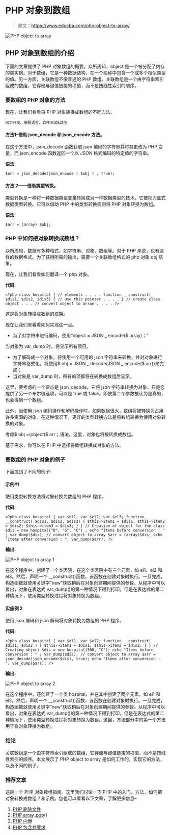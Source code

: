# PHP 对象到数组

> 原文：<https://www.educba.com/php-object-to-array/>

![PHP object to array](img/1fac0364892b0f0350314c6915b9d12e.png)



## PHP 对象到数组的介绍

下面的文章提供了 PHP 对象数组的概要。众所周知，object 是一个被分配了内存的类实例。对于数组，它是一种数据结构，在一个名称中包含一个或多个相似类型的值。另一方面，关联数组不像普通的 PHP 数组。关联数组是一个由字符串索引组成的数组，它存储与键值链接的项值，而不是按线性索引的顺序。

### 要数组的 PHP 对象的方法

现在，让我们看看将 PHP 对象转换成数组的不同方法。

<small>网页开发、编程语言、软件测试&其他</small>

#### 方法**1**–借助 json_decode 和 json_encode 方法。

在这个方法中，json_decode 函数获取 json 编码的字符串并将其更改为 PHP 变量，而 json_encode 函数返回一个以 JSON 格式编码的特定值的字符串。

**语法:**

`$arr = json_decode(json_encode ( $obj ) , true);`

#### 方法 2——借助类型转换。

类型转换是一种将一种数据类型变量转换成另一种数据类型的技术。它被视为显式数据类型转换。它可以借助 PHP 中的类型转换规则将 PHP 对象转换为数组。

**语法:**

`$arr = (array) $obj;`

### PHP 中如何把对象转换成数组？

众所周知，数据有多种格式，如字符串、对象、数组等。对于 PHP 来说，也有这样的数据格式。为了获得所需的输出，需要一个关联数组格式的 php 对象 obj 结果。

现在，让我们看看如何翻译一个 php 对象。

**代码:**

`<?php
class hospital
{
// elements
. . . .
function __construct( $dis1, $dis2, $dis3)
{
// Use this pointer
. . . .
}
// create class object
. . .
// convert object to array
. . . .
?>`

这是将对象转换成数组的框架。

现在让我们来看看如何实现这一点。

*   为了对字符串进行编码，使用“object = JSON _ encode($ array)；”

当对象为 var_dump 时，将显示所有项目。

*   为了解码成一个对象，将使用一个可用的 json 字符串来转换，并对对象进行字符串格式化。将使用$ obj = JSON _ decode(JSON _ encode($ arr))来完成；
*   当对象是 var_dump 时，所有的项都将在转换成数组后显示。

这里，要考虑的一个要点是 json_decode，它将 json 字符串转换为对象，只是您提供了另一个布尔值选项，可以是 true 或 false。即使第二个参数被认为是真的，也会得到一个数组。

此外，当使用 json 编码操作和解码操作时，如果数组很大，数组将被转换为占用许多资源的对象。在这种情况下，更好的类型转换方法是将数组转换为使用对象转换的对象。

考虑$ obj =(object)$ arr；语法。这里，对象也将被转换成数组。

基于需求，你可以在 PHP 中选择将数组转换成对象的方法。

### 要数组的 PHP 对象的例子

下面提到了不同的例子:

#### 示例#1

使用类型转换方法将对象转换为数组的 PHP 程序。

**代码:**

`<?php
class hospital
{
var $el1;
var $el2;
var $el3;
function __construct( $dis1, $dis2, $dis3)
{
$this->item1 = $dis1;
$this->item2 = $dis2;
$this->item3 = $dis3;
}
}
// Creation of object for the class
$dis = new hospital("D", "S", "C") ;
echo "Items before conversion : " ;
var_dump($dis);
// convert object to array
$arr = (array)$dis;
echo "Items after conversion : ";
var_dump($arr);
?>`

**输出:**

![PHP object to array 1](img/ad74be5930e7f89d64620d871f29d209.png)



在这个程序中，创建了一个类医院，在这个类医院中有三个元素，如 el1、el2 和 el3。然后，声明一个 __construct()函数，该函数在创建对象时执行。一旦完成，构造函数就使用关键字“new”获取稍后在对象创建期间提供的参数。从程序中可以看出，对象在表达式 var_dump()的第一种情况下得到打印。但是在表达式的第二种情况下，使用类型转换过程将对象转换为数组。

#### 实施例 2

使用 json 编码和 json 解码将对象转换为数组的 PHP 程序。

**代码:**

`<?php
class hospital
{
var $el1;
var $el2;
function __construct( $dis1, $dis2 )
{
$this->item1 = $dis1;
$this->item2 = $dis2;
}
}
// Creating object
$dis = new hospital(500, "C");
echo "Items before conversion : " ;
var_dump($dis);
// convert object to array
$arr = json_decode(json_encode($dis), true);
echo "Items after conversion : ";
var_dump($arr);
?>`

**输出:**

![PHP object to array 2](img/0925bdb1c99976df7c20ca7f21d2450c.png)



在这个程序中，还创建了一个类 hospital，并在其中创建了两个元素，如 el1 和 el2。然后，声明一个 __construct()函数，该函数在创建对象时执行。一旦完成，构造函数就使用关键字“new”获取稍后在对象创建期间提供的参数。从程序中可以看出，对象在表达式 var_dump()的第一种情况下得到打印。但是在表达式的第二种情况下，使用类型转换过程将对象转换为数组。这里，方法部分中的第一个方法用于将对象转换为数组。

### 结论

关联数组是一个由字符串索引组成的数组，它存储与键值链接的项值，而不是按线性索引的顺序。本文展示了 PHP object to array 是如何工作的，实现它的方法，以及不同的例子。

### 推荐文章

这是一个 PHP 对象数组指南。这里我们讨论一下 PHP 中的入门，方法，如何把对象转换成数组？和示例。您也可以看看以下文章，了解更多信息–

1.  [PHP 删除文件](https://www.educba.com/php-delete-file/)
2.  [PHP array_pop()](https://www.educba.com/php-array_pop/)
3.  [PHP 内爆](https://www.educba.com/php-implode/)
4.  [PHP 包含并要求](https://www.educba.com/php-include-and-require/)





